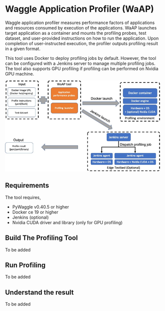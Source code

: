 # Waggle Application Profiler (WaAP)

Waggle application profiler measures performance factors of applications and resources consumed by execution of the applications. WaAP launches target application as a container and mounts the profiling probes, test dataset, and user-provided instructions on how to run the application. Upon completion of user-instructed execution, the profiler outputs profiling result in a given format.

This tool uses Docker to deploy profiling jobs by default. However, the tool can be configured with a Jenkins server to manage multiple profiling jobs. The tool also supports GPU profiling if profiling can be performed on Nvidia GPU machine.

![Overview](image/overview.jpg)

## Requirements

The tool requires,
- PyWaggle v0.40.5 or higher
- Docker ce 19 or higher
- Jenkins (optional)
- Nvidia CUDA driver and library (only for GPU profiling)

## Build The Profiling Tool

To be added

## Run Profiling

To be added

## Understand the result

To be added


